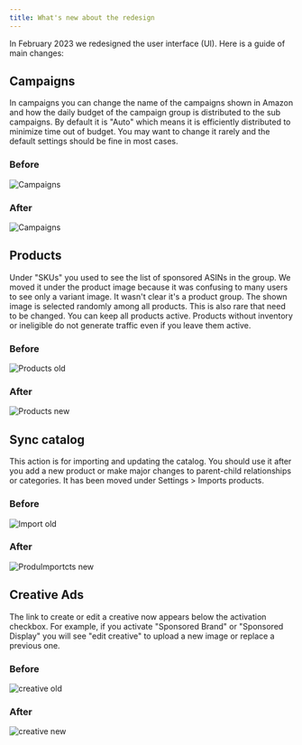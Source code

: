 ```yaml
---
title: What's new about the redesign
---
```


In February 2023 we redesigned the user interface (UI). Here is a guide of main changes:

## Campaigns

In campaigns you can change the name of the campaigns shown in Amazon and how the daily budget of the campaign group is distributed to the sub campaigns. 
By default it is "Auto" which means it is efficiently distributed to minimize time out of budget. You may want to change it rarely and the default settings should be fine in most cases.

### Before
![Campaigns](/images/faq/redesign/old_campaigns.png) 

### After
![Campaigns](/images/faq/redesign/new_campaigns.png) 

## Products

Under "SKUs" you used to see the list of sponsored ASINs in the group. 
We moved it under the product image because it was confusing to many users to see only a variant image. It wasn't clear it's a product group. The shown image is selected randomly among all products. 
This is also rare that need to be changed. You can keep all products active. Products without inventory or ineligible do not generate traffic even if you leave them active.

### Before
![Products old](/images/faq/redesign/old_products.png) 

### After
![Products new](/images/faq/redesign/new_products.png) 


## Sync catalog

This action is for importing and updating the catalog. You should use it after you add a new product or make major changes to parent-child relationships or categories. 
It has been moved under Settings > Imports products.

### Before
![Import old](/images/faq/redesign/old_sync.png) 

### After
![ProduImportcts new](/images/faq/redesign/new_sync.png) 


## Creative Ads

The link to create or edit a creative now appears below the activation checkbox. For example, if you activate "Sponsored Brand" or "Sponsored Display" you will see "edit creative" to upload a new image or replace a previous one.

### Before
![creative old](/images/faq/redesign/old_creative.png) 

### After
![creative new](/images/faq/redesign/new_creative.png) 
